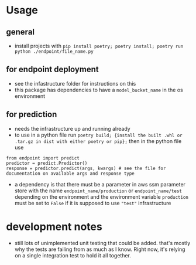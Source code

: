 # Usage

## general

- install projects with `pip install poetry; poetry install; poetry run python ./endpoint/file_name.py`

## for endpoint deployment

- see the infastructure folder for instructions on this
- this package has dependencies to have a `model_bucket_name` in the os environment

## for prediction

- needs the infrastructure up and running already
- to use in a python file run `poetry build; {install the built .whl or .tar.gz in dist with either poetry or pip};` then in the python file use 

```# python
from endpoint import predict
predictor = predict.Predictor()
response = predictor.predict(args, kwargs) # see the file for documentation on available args and response type
```  
- a dependency is that there must be a parameter in aws ssm parameter store with the name `endpoint_name/production` or `endpoint_name/test` depending on the environment and the environment variable `production` must be set to `False` if it is supposed to use `"test"` infrastructure

# development notes

- still lots of unimplemented unit testing that could be added. that's mostly why the tests are failing from as much as I know. Right now, it's relying on a single integration test to hold it all together.

